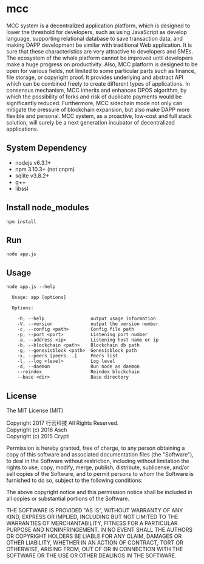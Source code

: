 # mcc

MCC system is a decentralized application platform, which is designed to lower the threshold for developers, such as using JavaScript as develop language, supporting relational database to save transaction data, and making DAPP development be similar with traditional Web application. It is sure that these characteristics are very attractive to developers and SMEs. The ecosystem of the whole platform cannot be improved until developers make a huge progress on productivity. Also, MCC platform is designed to be open for various fields, not limited to some particular parts such as finance, file storage, or copyright proof. It provides underlying and abstract API which can be combined freely to create different types of applications. In consensus mechanism, MCC inherits and enhances DPOS algorithm, by which the possibility of forks and risk of duplicate payments would be significantly reduced. Furthermore, MCC sidechain mode not only can mitigate the pressure of blockchain expansion, but also make DAPP more flexible and personal. MCC system, as a proactive, low-cost and full stack solution, will surely be a next generation incubator of decentralized applications.


## System Dependency

- nodejs v6.3.1+
- npm 3.10.3+ (not cnpm)
- sqlite v3.8.2+
- g++
- libssl

## Install node_modules

```
npm install
```

## Run

```
node app.js
```

## Usage

```
node app.js --help

  Usage: app [options]

  Options:

    -h, --help                 output usage information
    -V, --version              output the version number
    -c, --config <path>        Config file path
    -p, --port <port>          Listening port number
    -a, --address <ip>         Listening host name or ip
    -b, --blockchain <path>    Blockchain db path
    -g, --genesisblock <path>  Genesisblock path
    -x, --peers [peers...]     Peers list
    -l, --log <level>          Log level
    -d, --daemon               Run node as daemon
    --reindex                  Reindex blockchain
    --base <dir>               Base directory
```


## License

The MIT License (MIT)

Copyright 2017 行云科技 All Rights Reserved.</br>
Copyright (c) 2016 Asch</br>
Copyright (c) 2015 Crypti



Permission is hereby granted, free of charge, to any person obtaining a copy of this software and associated documentation files (the "Software"), to deal in the Software without restriction, including without limitation the rights to use, copy, modify, merge, publish, distribute, sublicense, and/or sell copies of the Software, and to permit persons to whom the Software is furnished to do so, subject to the following conditions:

The above copyright notice and this permission notice shall be included in all copies or substantial portions of the Software.

THE SOFTWARE IS PROVIDED "AS IS", WITHOUT WARRANTY OF ANY KIND, EXPRESS OR IMPLIED, INCLUDING BUT NOT LIMITED TO THE WARRANTIES OF MERCHANTABILITY, FITNESS FOR A PARTICULAR PURPOSE AND NONINFRINGEMENT. IN NO EVENT SHALL THE AUTHORS OR COPYRIGHT HOLDERS BE LIABLE FOR ANY CLAIM, DAMAGES OR OTHER LIABILITY, WHETHER IN AN ACTION OF CONTRACT, TORT OR OTHERWISE, ARISING FROM, OUT OF OR IN CONNECTION WITH THE SOFTWARE OR THE USE OR OTHER DEALINGS IN THE SOFTWARE.
